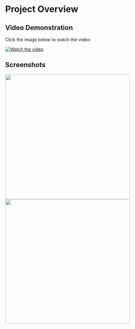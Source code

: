 # Project Overview

## Video Demonstration
Click the image below to watch the video:

[![Watch the video](https://github.com/user-attachments/assets/1361b40f-48f9-4e09-b081-5499aa1bb343)](https://github.com/user-attachments/assets/b7022db3-016d-4483-b251-91d2d5a450c4)

## Screenshots
<img src="https://github.com/user-attachments/assets/25bd8622-67bb-494f-8044-ea7019ef17aa" width="400">
<img src="https://github.com/user-attachments/assets/1361b40f-48f9-4e09-b081-5499aa1bb343" width="400">
